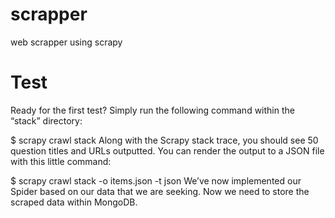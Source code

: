 # scrapper
web scrapper using scrapy

# Test
Ready for the first test? Simply run the following command within the “stack” directory:

$ scrapy crawl stack
Along with the Scrapy stack trace, you should see 50 question titles and URLs outputted. You can render the output to a JSON file with this little command:

$ scrapy crawl stack -o items.json -t json
We’ve now implemented our Spider based on our data that we are seeking. Now we need to store the scraped data within MongoDB.